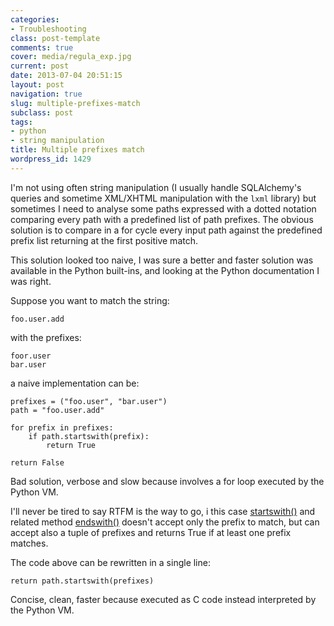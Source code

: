 ```yaml
---
categories:
- Troubleshooting
class: post-template
comments: true
cover: media/regula_exp.jpg
current: post
date: 2013-07-04 20:51:15
layout: post
navigation: true
slug: multiple-prefixes-match
subclass: post
tags:
- python
- string manipulation
title: Multiple prefixes match
wordpress_id: 1429
---
```


I'm not using often string manipulation (I usually handle SQLAlchemy's queries and sometime XML/XHTML manipulation with the `lxml` library) but sometimes I need to analyse some paths expressed with a dotted notation comparing every path with a predefined list of path prefixes. The obvious solution is to compare in a for cycle every input path against the predefined prefix list returning at the first positive match.

This solution looked too naive, I was sure a better and faster solution was available in the Python built-ins, and looking at the Python documentation I was right.

<!-- more -->

Suppose you want to match the string:



    foo.user.add



with the prefixes:




    foor.user
    bar.user




a naive implementation can be:




    prefixes = ("foo.user", "bar.user")
    path = "foo.user.add"

    for prefix in prefixes:
        if path.startswith(prefix):
            return True

    return False



Bad solution, verbose and slow because involves a for loop executed by the Python VM.

I'll never be tired to say RTFM is the way to go, i this case [startswith()](http://docs.python.org/2/library/stdtypes.html#str.startswith) and related method [endswith()](http://docs.python.org/2/library/stdtypes.html#str.endswith) doesn't accept only the prefix to match, but can accept also a tuple of prefixes and returns True if at least one prefix matches.

The code above can be rewritten in a single line:




    return path.startswith(prefixes)




Concise, clean, faster because executed as C code instead interpreted by the Python VM.